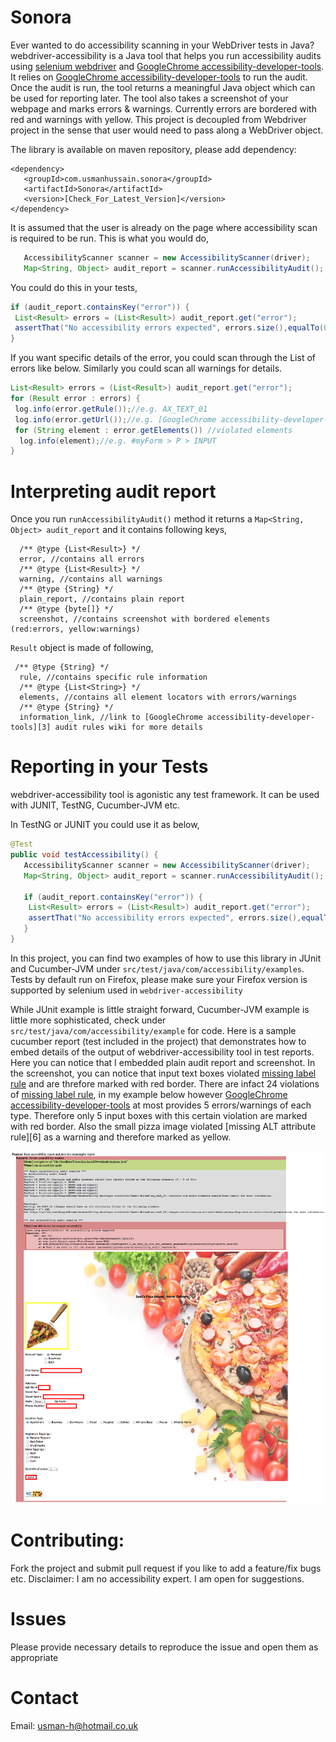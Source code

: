 Sonora
=======================

Ever wanted to do accessibility scanning in your WebDriver tests in Java? webdriver-accessibility is a Java tool that helps you run accessibility audits using [selenium webdriver][1] and [GoogleChrome accessibility-developer-tools][2]. It relies on [GoogleChrome accessibility-developer-tools][2] to run the audit. Once the audit is run, the tool returns a meaningful Java object which can be used for reporting later. The tool also takes a screenshot of your webpage and marks errors & warnings. Currently errors are bordered with red and warnings with yellow. This project is decoupled from Webdriver project in the sense that user would need to pass along a WebDriver object. 

The library is available on maven repository, please add dependency:

```
<dependency>
   <groupId>com.usmanhussain.sonora</groupId>
   <artifactId>Sonora</artifactId>
   <version>[Check_For_Latest_Version]</version>
</dependency>
```

It is assumed that the user is already on the page where accessibility scan is required to be run. This is what you would do,

```java
   AccessibilityScanner scanner = new AccessibilityScanner(driver);
   Map<String, Object> audit_report = scanner.runAccessibilityAudit();
```
You could do this in your tests,

```java
if (audit_report.containsKey("error")) {
 List<Result> errors = (List<Result>) audit_report.get("error");
 assertThat("No accessibility errors expected", errors.size(),equalTo(0));
}
```
If you want specific details of the error, you could scan through the List of errors like below. Similarly you could scan all warnings for details.

```java
List<Result> errors = (List<Result>) audit_report.get("error"); 
for (Result error : errors) {
 log.info(error.getRule());//e.g. AX_TEXT_01
 log.info(error.getUrl());//e.g. [GoogleChrome accessibility-developer-tools][2] audit rules URL
 for (String element : error.getElements()) //violated elements
  log.info(element);//e.g. #myForm > P > INPUT
}
```

Interpreting audit report
===========================
Once you run ```runAccessibilityAudit()``` method it returns a ```Map<String, Object> audit_report``` and it contains following keys,
```
  /** @type {List<Result>} */
  error, //contains all errors
  /** @type {List<Result>} */
  warning, //contains all warnings
  /** @type {String} */
  plain_report, //contains plain report
  /** @type {byte[]} */
  screenshot, //contains screenshot with bordered elements (red:errors, yellow:warnings)
```
```Result``` object is made of following,
```
 /** @type {String} */
  rule, //contains specific rule information
  /** @type {List<String>} */
  elements, //contains all element locators with errors/warnings
  /** @type {String} */
  information_link, //link to [GoogleChrome accessibility-developer-tools][3] audit rules wiki for more details
```

Reporting in your Tests
=======================

webdriver-accessibility tool is agonistic any test framework. It can be used with JUNIT, TestNG, Cucumber-JVM etc.

In TestNG or JUNIT you could use it as below,

```java
@Test
public void testAccessibility() {
   AccessibilityScanner scanner = new AccessibilityScanner(driver);
   Map<String, Object> audit_report = scanner.runAccessibilityAudit();
   
   if (audit_report.containsKey("error")) {
    List<Result> errors = (List<Result>) audit_report.get("error");
    assertThat("No accessibility errors expected", errors.size(),equalTo(0));
   }
}
```

In this project, you can find two examples of how to use this library in JUnit and Cucumber-JVM under `src/test/java/com/accessibility/examples`. Tests by default run on Firefox, please make sure your Firefox version is supported by selenium used in `webdriver-accessibility`

While JUnit example is little straight forward,  Cucumber-JVM example is little more sophisticated, check under `src/test/java/com/accessibility/example` for code. Here is a sample cucumber report (test included in the project) that demonstrates how to embed details of the output of webdriver-accessibility tool in test reports.
Here you can notice that I embedded plain audit report and screenshot. In the screenshot, you can notice that input text boxes violated [missing label rule][5] and are threfore marked with red border. There are infact 24 violations of [missing label rule][5], 
in my example below however [GoogleChrome accessibility-developer-tools][2] at most provides 5 errors/warnings of each type. Therefore only 5 input boxes with this certain violation are marked with red border.
Also the small pizza image violated [missing ALT attribute rule][6] as a warning and therefore marked as yellow. 

 ![test report](/src/test/resources/report.png?raw=true)

Contributing: 
=======================
Fork the project and submit pull request if you like to add a feature/fix bugs etc.
Disclaimer: I am no accessibility expert. I am open for suggestions.

Issues
======
Please provide necessary details to reproduce the issue and open them as appropriate

Contact
=======

Email: usman-h@hotmail.co.uk

[1]: https://code.google.com/p/selenium/wiki/GettingStarted "selenium webdriver"
[2]: https://github.com/GoogleChrome/accessibility-developer-tools "GoogleChrome accessibility-developer-tools"
[3]: https://github.com/GoogleChrome/accessibility-developer-tools/wiki/Audit-Rules "GoogleChrome accessibility-developer-tools audit rules"
[4]: https://github.com/GoogleChrome/accessibility-developer-tools/wiki/Audit-Rules#-ax_text_01--controls-and-media-elements-should-have-labels "missing label rule"
[5]: https://github.com/GoogleChrome/accessibility-developer-tools/wiki/Audit-Rules#-ax_text_02--images-should-have-an-alt-attribute-unless-they-have-an-aria-role-of-presentation "missing ALT attribute rule"

